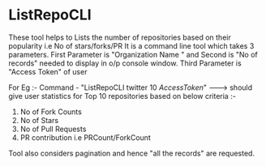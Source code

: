 # ListRepoCLI
These tool helps to Lists the number of repositories based on their popularity i.e No of stars/forks/PR
It is a command line tool which takes 3 parameters. 
First Parameter is "Organization Name " and Second is "No of records" needed to display in o/p console window.
Third Parameter is "Access Token" of user 

For Eg :- 
Command - "ListRepoCLI twitter 10 $AccessToken$" ---> should give user statistics for Top 10 repositories based on below criteria :-
1. No of Fork Counts
2. No of Stars
3. No of Pull Requests
4. PR contribution i.e PRCount/ForkCount

Tool also considers pagination and hence "all the records" are requested.
